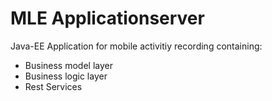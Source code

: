 MLE Applicationserver
=======================

Java-EE Application for mobile activitiy recording containing:
- Business model layer
- Business logic layer
- Rest Services
